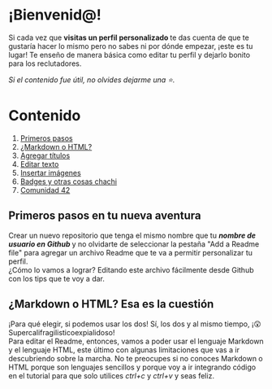 # ¡Bienvenid@!

Si cada vez que <b> visitas un perfil personalizado </b> te das cuenta de que te gustaría hacer lo mismo pero no sabes ni por dónde empezar, ¡este es tu lugar! 
Te enseño de manera básica como editar tu perfil y dejarlo bonito para los reclutadores. <br>

<i> Si el contenido fue útil, no olvides dejarme una ⭐. </i>

# Contenido 
<p align="center">
  <ol>
    <li> <a href=""> Primeros pasos </a> </li>
    <li> <a href=""> ¿Markdown o HTML? </a> </li>
    <li> <a href=""> Agregar títulos </a> </li>
    <li> <a href=""> Editar texto </a> </li>
    <li> <a href=""> Insertar imágenes </a> </li>
    <li> <a href=""> Badges y otras cosas chachi </a> </li>
    <li> <a href=""> Comunidad 42 </a> </li>
    
  </ol>
</p>
             
## Primeros pasos en tu nueva aventura

Crear un nuevo repositorio que tenga el mismo nombre que tu <i> <b> nombre de usuario en Github </b> </i> y no olvidarte de seleccionar la pestaña "Add a Readme file" para agregar un archivo Readme que te va a permitir personalizar tu perfil. <br> 
¿Cómo lo vamos a lograr? Editando este archivo fácilmente desde Github con los tips que te voy a dar.

## ¿Markdown o HTML? Esa es la cuestión

¡Para qué elegir, si podemos usar los dos! Sí, los dos y al mismo tiempo, ¡😲 Supercalifragilisticoexpialidoso! <br> 
Para editar el Readme, entonces, vamos a poder usar el lenguaje Markdown y el lenguaje HTML, este último con algunas limitaciones que vas a ir descubriendo sobre la marcha. No te preocupes si no conoces Markdown o HTML porque son lenguajes sencillos y porque voy a ir integrando código en el tutorial para que solo utilices <i> ctrl+c </i> y <i> ctrl+v </i> y seas feliz.

